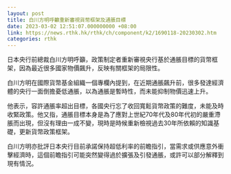 ```yaml
---
layout: post
title: 白川方明呼籲重新審視貨幣框架及通脹目標
date: 2023-03-02 12:51:07.000000000 +08:00
link: https://news.rthk.hk/rthk/ch/component/k2/1690118-20230302.htm
categories: rthk
---
```


日本央行前總裁白川方明呼籲，政策制定者重新審視央行基於通脹目標的貨幣框架，因為最近很多國家物價飆升，反映有關框架的局限性。

白川方明在國際貨幣基金組織一個專欄內提到，在近期通脹飆升前，很多發達經濟體的央行一面倒擔憂低通脹，以為通脹是暫時性，而未能抑制物價迅速上升。

他表示，容許通脹率超出目標，各國央行忘了收回寬鬆貨幣政策的難度，未能及時收緊政策。他又指，通脹目標本身是為了應對上世紀70年代及80年代初的嚴重滯脹而出現，但沒有理由一成不變，現時是時候重新檢視過去30年所依賴的知識基礎，更新貨幣政策框架。

白川方明亦批評日本央行目前承諾保持超低利率的前瞻指引，當需求或供應意外衝擊經濟時，這個前瞻指引可能突然變得過於擴張及引發通脹，或許可以部分解釋到現有情況。
